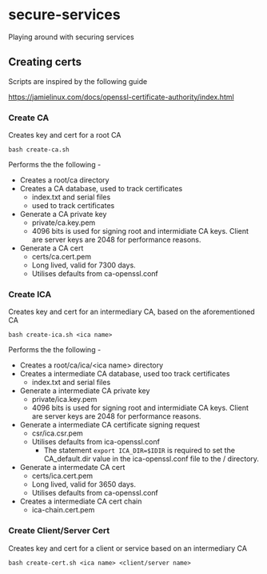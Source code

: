 # secure-services
Playing around with securing services

## Creating certs
Scripts are inspired by the following guide

https://jamielinux.com/docs/openssl-certificate-authority/index.html

### Create CA
Creates key and cert for a root CA
```
bash create-ca.sh
```
Performs the the following -
* Creates a root/ca directory
* Creates a CA database, used to track certificates
    * index.txt and serial files
    * used to track certificates
* Generate a CA private key
    * private/ca.key.pem
    * 4096 bits is used for signing root and intermidiate CA keys. Client are server keys are 2048 for performance reasons.
* Generate a CA cert
    * certs/ca.cert.pem 
    * Long lived, valid for 7300 days.
    * Utilises defaults from ca-openssl.conf

### Create ICA
Creates key and cert for an intermediary CA, based on the aforementioned CA
```
bash create-ica.sh <ica name>
```
Performs the the following -
* Creates a root/ca/ica/\<ica name> directory
* Creates a intermediate CA database, used too track certificates
    * index.txt and serial files
* Generate a intermediate CA private key
    * private/ica.key.pem
    * 4096 bits is used for signing root and intermidiate CA keys. Client are server keys are 2048 for performance reasons.
* Generate a intermediate CA certificate signing request
    * csr/ica.csr.pem
    * Utilises defaults from ica-openssl.conf 
        * The statement ```export ICA_DIR=$IDIR``` is required to set the CA_default.dir value in the ica-openssl.conf file to the /<ica name> directory.
* Generate a intermedate CA cert
    * certs/ica.cert.pem 
    * Long lived, valid for 3650 days.
    * Utilises defaults from ca-openssl.conf
* Creates a intermediate CA cert chain
    * ica-chain.cert.pem

### Create Client/Server Cert
Creates key and cert for a client or service based on an intermediary CA
```
bash create-cert.sh <ica name> <client/server name>
```
